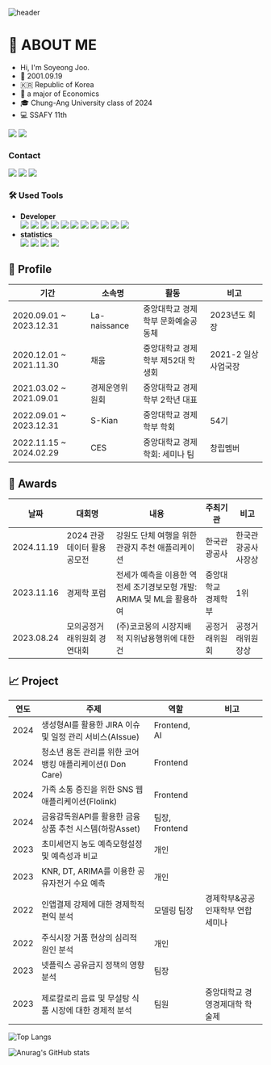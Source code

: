 ![header](https://capsule-render.vercel.app/api?type=waving&text=Welcome%20to%20address0's%20Github!&fontSize=40&animation=twinkling)

# 👋 ABOUT ME
- Hi, I'm Soyeong Joo.
- :baby_chick: 2001.09.19
- :kr: Republic of Korea
- 💸 a major of Economics
- 🎓 Chung-Ang University class of 2024
- 💻 SSAFY 11th

<a href="https://www.canva.com/design/DAGSHg1lZr4/MuEuPRh1k493fRTRgViCJw/view?utm_content=DAGSHg1lZr4&utm_campaign=designshare&utm_medium=link2&utm_source=uniquelinks&utlId=hdab8c43c9a" target="_blank"><img src="https://img.shields.io/badge/Portfolio-D33847?style=flat&logo=rocket&logoColor=FFFFFF"/></a>
<a href="https://www.canva.com/design/DAGap85R5So/v9Li1TBQExwD52S40jXMqA/view?utm_content=DAGap85R5So&utm_campaign=designshare&utm_medium=link2&utm_source=uniquelinks&utlId=hd7e4ee3a3a" target="_blank"><img src="https://img.shields.io/badge/Resume-018EF5?style=flat&logo=readme&logoColor=FFFFFF"/></a>

### Contact  
<a href="https://www.instagram.com/address.__.0" target="_blank"><img src="https://img.shields.io/badge/Instagram-E4405F?style=flat&logo=instagram&logoColor=FFFFFF"/></a>
<a href="soyong6624@gmail.com" target="_blank"><img src="https://img.shields.io/badge/soyong6624@gmail.com-EA4335?style=flat&logo=gmail&logoColor=FFFFFF"/></a>
<a href="https://blog.naver.com/soyong32" target="_blank"><img src="https://img.shields.io/badge/Blog-03C75A?style=flat&logo=naver&logoColor=FFFFFF"/></a>


### 🛠️ Used Tools
- **Developer**  
<a href="https://developer.mozilla.org/ko/docs/Web/JavaScript" target="_blank"><img src="https://img.shields.io/badge/Java Script-F7DF1E?style=flat&logo=javascript&logoColor=FFFFFF"/></a>
<a href="https://www.python.org/" target="_blank"><img src="https://img.shields.io/badge/Python-3776AB?style=flat&logo=python&logoColor=FFFFFF"/></a>
<a href="https://www.acmicpc.net/user/soyong32" target="_blank"><img src="https://img.shields.io/badge/Html-3366CC?style=flat&logo=htmx&logoColor=FFFFFF"/></a>
<a href="https://developer.mozilla.org/ko/docs/Web/CSS" target="_blank"><img src="https://img.shields.io/badge/CSS-7952B3?style=flat&logo=bootstrap&logoColor=FFFFFF"/></a>
<a href="https://v3-docs.vuejs-korea.org/" target="_blank"><img src="https://img.shields.io/badge/Vue.js-4FC08D?style=flat&logo=vuedotjs&logoColor=FFFFFF"/></a>
<a href="https://ko.react.dev/" target="_blank"><img src="https://img.shields.io/badge/React.js-61DAFB?style=flat&logo=react&logoColor=FFFFFF"/></a>
<a href="https://nextjs.org/docs" target="_blank"><img src="https://img.shields.io/badge/Next.js-000000?style=flat&logo=nextdotjs&logoColor=FFFFFF"/></a>
<a href="https://www.typescriptlang.org/ko/docs/handbook/2/basic-types.html" target="_blank"><img src="https://img.shields.io/badge/TypeScript-3178C6?style=flat&logo=typescript&logoColor=FFFFFF"/></a>
<a href="https://fastapi.tiangolo.com/ko/" target="_blank"><img src="https://img.shields.io/badge/FastAPI-009688?style=flat&logo=fastapi&logoColor=FFFFFF"/></a>
<a href="https://www.djangoproject.com/" target="_blank"><img src="https://img.shields.io/badge/Django-092E20?style=flat&logo=django&logoColor=FFFFFF"/></a>
<a href="https://www.microsoft.com/ko-kr/sql-server/sql-server-downloads" target="_blank"><img src="https://img.shields.io/badge/SQL-4479A1?style=flat&logo=mysql&logoColor=FFFFFF"/></a>
- **statistics**  
<a href="https://www.r-project.org/" target="_blank"><img src="https://img.shields.io/badge/R-276DC3?style=flat&logo=r&logoColor=FFFFFF"/></a>
<a href="https://www.ibm.com/kr-ko/products/spss-statistics" target="_blank"><img src="https://img.shields.io/badge/SPSS-052FAD?style=flat&logo=ibm&logoColor=FFFFFF"/></a>
<a href="https://colab.google/" target="_blank"><img src="https://img.shields.io/badge/Google Colab-F9AB00?style=flat&logo=google colab&logoColor=FFFFFF"/></a>
<a href="https://kr.mathworks.com/products/matlab.html" target="_blank"><img src="https://img.shields.io/badge/MATLAB-000000?style=flat&logo=matrix&logoColor=FFFFFF"/></a>

## 🎯 Profile
기간|소속명|활동|비고
---|---|---|---
2020.09.01 ~ 2023.12.31|La-naissance|중앙대학교 경제학부 문화예술공동체|2023년도 회장
2020.12.01 ~ 2021.11.30|채움|중앙대학교 경제학부 제52대 학생회|2021-2 일상사업국장
2021.03.02 ~ 2021.09.01|경제운영위원회|중앙대학교 경제학부 2학년 대표|
2022.09.01 ~ 2023.12.31|S-Kian|중앙대학교 경제학부 학회|54기
2022.11.15 ~ 2024.02.29|CES|중앙대학교 경제학회: 세미나 팀|창립멤버

## 🥇 Awards
날짜|대회명|내용|주최기관|비고
---|---|---|---|---
2024.11.19|2024 관광 데이터 활용 공모전|강원도 단체 여행을 위한 관광지 추천 애플리케이션|한국관광공사|한국관광공사 사장상
2023.11.16|경제학 포럼|전세가 예측을 이용한 역전세 조기경보모형 개발: ARIMA 및 ML을 활용하여|중앙대학교 경제학부|1위
2023.08.24|모의공정거래위원회 경연대회|(주)코코몽의 시장지배적 지위남용행위에 대한 건|공정거래위원회|공정거래위원장상

## 📈 Project
연도|주제|역할|비고
---|---|---|---
2024|생성형AI를 활용한 JIRA 이슈 및 일정 관리 서비스(AIssue)|Frontend, AI|
2024|청소년 용돈 관리를 위한 코어 뱅킹 애플리케이션(I Don Care)|Frontend|
2024|가족 소통 증진을 위한 SNS 웹 애플리케이션(Flolink)|Frontend|
2024|금융감독원API를 활용한 금융상품 추천 시스템(하랑Asset)|팀장, Frontend|
2023|초미세먼지 농도 예측모형설정 및 예측성과 비교|개인|
2023|KNR, DT, ARIMA를 이용한 공유자전거 수요 예측|개인|
2022|인앱결제 강제에 대한 경제학적 편익 분석|모델링 팀장|경제학부&공공인재학부 연합세미나
2022|주식시장 거품 현상의 심리적 원인 분석|개인|
2023|넷플릭스 공유금지 정책의 영향 분석|팀장|
2023|제로칼로리 음료 및 무설탕 식품 시장에 대한 경제적 분석|팀원|중앙대학교 경영경제대학 학술제 

![Top Langs](https://github-readme-stats.vercel.app/api/top-langs/?username=address0&layout=compact)

<!-- [![Solved.ac Profile](http://mazassumnida.wtf/api/v2/generate_badge?boj=soyong32)](https://solved.ac/soyong32/) -->

![Anurag's GitHub stats](https://github-readme-stats.vercel.app/api?username=address0&show_icons=true&theme=radical)  

<!--
**address0/address0** is a ✨ _special_ ✨ repository because its `README.md` (this file) appears on your GitHub profile.

Here are some ideas to get you started:

- 🔭 I’m currently working on ...
- 🌱 I’m currently learning ...
- 👯 I’m looking to collaborate on ...
- 🤔 I’m looking for help with ...
- 💬 Ask me about ...
- 📫 How to reach me: ...
- 😄 Pronouns: ...
- ⚡ Fun fact: ...
-->
